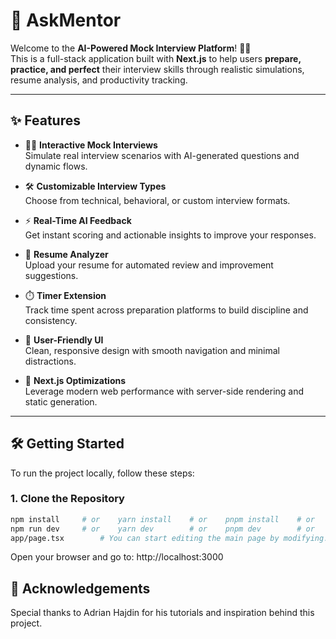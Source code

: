 # 🎯 AskMentor

Welcome to the **AI-Powered Mock Interview Platform**! 🎤💼  
This is a full-stack application built with **Next.js** to help users **prepare, practice, and perfect** their interview skills through realistic simulations, resume analysis, and productivity tracking.

---

## ✨ Features

- 🧑‍💻 **Interactive Mock Interviews**  
  Simulate real interview scenarios with AI-generated questions and dynamic flows.

- 🛠️ **Customizable Interview Types**  
  Choose from technical, behavioral, or custom interview formats.

- ⚡ **Real-Time AI Feedback**  
  Get instant scoring and actionable insights to improve your responses.

- 📄 **Resume Analyzer**  
  Upload your resume for automated review and improvement suggestions.

- ⏱️ **Timer Extension**  
  Track time spent across preparation platforms to build discipline and consistency.

- 🎨 **User-Friendly UI**  
  Clean, responsive design with smooth navigation and minimal distractions.

- 🚀 **Next.js Optimizations**  
  Leverage modern web performance with server-side rendering and static generation.

---

## 🛠️ Getting Started

To run the project locally, follow these steps:

### 1. Clone the Repository

```bash
npm install     # or    yarn install    # or    pnpm install    # or    bun install
npm run dev     # or    yarn dev        # or    pnpm dev        # or    bun dev
app/page.tsx        # You can start editing the main page by modifying.
```
Open your browser and go to: http://localhost:3000



## 🙌 Acknowledgements
Special thanks to Adrian Hajdin for his tutorials and inspiration behind this project.